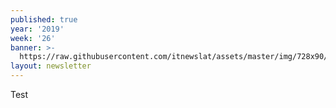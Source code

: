 ```yaml
---
published: true
year: '2019'
week: '26'
banner: >-
  https://raw.githubusercontent.com/itnewslat/assets/master/img/728x90/Banner-Resumen.jpg
layout: newsletter
---
```

Test